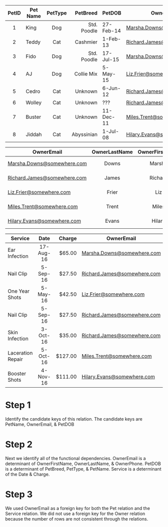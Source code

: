  | PetID | Pet Name | PetType |    PetBreed | PetDOB    | OwnerEmail                  |
 |:-----:|----------|:-------:|------------:|-----------|-----------------------------|
 |   1   | King     |   Dog   | Std. Poodle | 27-Feb-14 | Marsha.Downs@somewhere.com  |
 |   2   | Teddy    |   Cat   |    Cashmier | 1-Feb-13  | Richard.James@somewhere.com |
 |   3   | Fido     |   Dog   | Std. Poodle | 17-Jul-15 | Marsha.Downs@somewhere.com  |
 |   4   | AJ       |   Dog   | Collie Mix  | 5-May-15  | Liz.Frier@somewhere.com     |
 |   5   | Cedro    |   Cat   | Unknown     | 6-Jun-12  | Richard.James@somewhere.com |
 |   6   | Wolley   |   Cat   | Unknown     | ???       | Richard.James@somewhere.com |
 |   7   | Buster   |   Cat   | Unknown     | 11-Dec-11 | Miles.Trent@somewhere.com   |
 |   8   | Jiddah   |   Cat   | Abyssinian  | 1-Jul-08  | Hilary.Evans@somewhere.com  |

| OwnerEmail                  | OwnerLastName | OwnerFirstName |  OwnerPhone  |
|-----------------------------|:-------------:|:--------------:|:------------:|
| Marsha.Downs@somewhere.com  |     Downs     |     Marsha     | 201-823-5467 |
| Richard.James@somewhere.com |     James     |     Richard    | 201-735-9812 |
| Liz.Frier@somewhere.com     |     Frier     |       Liz      | 201-823-6578 |
| Miles.Trent@somewhere.com   |     Trent     |      Miles     | 201-634-7865 |
| Hilary.Evans@somewhere.com  |     Evans     |     Hilary     | 201-634-2345 |

| Service           |    Date   |  Charge | OwnerEmail                  |
|-------------------|:---------:|--------:|-----------------------------|
| Ear Infection     |17-Aug-16  | $65.00  | Marsha.Downs@somewhere.com  |
| Nail Clip         | 5-Sep-16  | $27.50  | Richard.James@somewhere.com |
| One Year Shots    | 5-May-16  | $42.50  | Liz.Frier@somewhere.com     |
| Nail Clip         | 5-Sep-16  | $27.50  | Richard.James@somewhere.com |
| Skin Infection    | 3-Oct-16  | $35.00  | Richard.James@somewhere.com |
| Laceration Repair | 5-Oct-16  | $127.00 | Miles.Trent@somewhere.com   |
| Booster Shots     | 4-Nov-16  | $111.00 | Hilary.Evans@somewhere.com  |

# Step 1
Identify the candidate keys of this relation. The candidate keys are PetName, OwnerEmail, & PetDOB

# Step 2
Next we identify all of the functional dependencies. OwnerEmail is a determinant of OwnerFirstName, OwnerLastName, & OwnerPhone.
PetDOB is a determinant of PetBreed, PetType, & PetName. Service is a determinant of the Date & Charge. 

# Step 3
We used OwnerEmail as a foreign key for both the Pet relation and the Service relation. 
We did not use a foreign key for the Owner relation because the number of rows are not consistent through the relations. 
